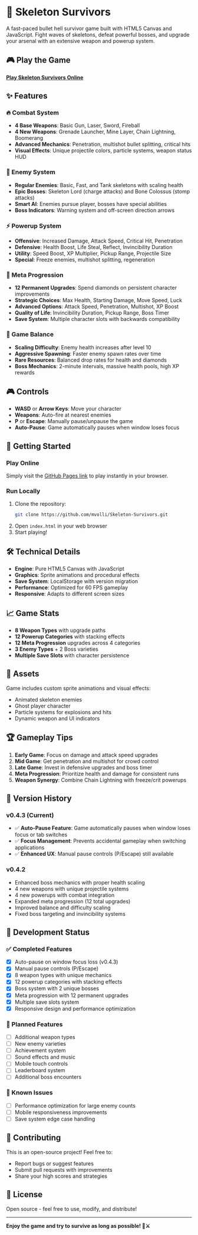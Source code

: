 # 🦴 Skeleton Survivors

A fast-paced bullet hell survivor game built with HTML5 Canvas and JavaScript. Fight waves of skeletons, defeat powerful bosses, and upgrade your arsenal with an extensive weapon and powerup system.

## 🎮 Play the Game

**[Play Skeleton Survivors Online](https://mvolli.github.io/Skeleton-Survivors/)**

## ✨ Features

### 🔥 Combat System
- **4 Base Weapons**: Basic Gun, Laser, Sword, Fireball
- **4 New Weapons**: Grenade Launcher, Mine Layer, Chain Lightning, Boomerang
- **Advanced Mechanics**: Penetration, multishot bullet splitting, critical hits
- **Visual Effects**: Unique projectile colors, particle systems, weapon status HUD

### 👹 Enemy System
- **Regular Enemies**: Basic, Fast, and Tank skeletons with scaling health
- **Epic Bosses**: Skeleton Lord (charge attacks) and Bone Colossus (stomp attacks)
- **Smart AI**: Enemies pursue player, bosses have special abilities
- **Boss Indicators**: Warning system and off-screen direction arrows

### ⚡ Powerup System
- **Offensive**: Increased Damage, Attack Speed, Critical Hit, Penetration
- **Defensive**: Health Boost, Life Steal, Reflect, Invincibility Duration  
- **Utility**: Speed Boost, XP Multiplier, Pickup Range, Projectile Size
- **Special**: Freeze enemies, multishot splitting, regeneration

### 💎 Meta Progression
- **12 Permanent Upgrades**: Spend diamonds on persistent character improvements
- **Strategic Choices**: Max Health, Starting Damage, Move Speed, Luck
- **Advanced Options**: Attack Speed, Penetration, Multishot, XP Boost
- **Quality of Life**: Invincibility Duration, Pickup Range, Boss Timer
- **Save System**: Multiple character slots with backwards compatibility

### 🎯 Game Balance
- **Scaling Difficulty**: Enemy health increases after level 10
- **Aggressive Spawning**: Faster enemy spawn rates over time
- **Rare Resources**: Balanced drop rates for health and diamonds
- **Boss Mechanics**: 2-minute intervals, massive health pools, high XP rewards

## 🎮 Controls

- **WASD** or **Arrow Keys**: Move your character
- **Weapons**: Auto-fire at nearest enemies
- **P** or **Escape**: Manually pause/unpause the game
- **Auto-Pause**: Game automatically pauses when window loses focus

## 🚀 Getting Started

### Play Online
Simply visit the [GitHub Pages link](https://mvolli.github.io/Skeleton-Survivors/) to play instantly in your browser.

### Run Locally
1. Clone the repository:
   ```bash
   git clone https://github.com/mvolli/Skeleton-Survivors.git
   ```
2. Open `index.html` in your web browser
3. Start playing!

## 🛠️ Technical Details

- **Engine**: Pure HTML5 Canvas with JavaScript
- **Graphics**: Sprite animations and procedural effects
- **Save System**: LocalStorage with version migration
- **Performance**: Optimized for 60 FPS gameplay
- **Responsive**: Adapts to different screen sizes

## 📈 Game Stats

- **8 Weapon Types** with upgrade paths
- **12 Powerup Categories** with stacking effects
- **12 Meta Progression** upgrades across 4 categories
- **3 Enemy Types** + 2 Boss varieties
- **Multiple Save Slots** with character persistence

## 🎨 Assets

Game includes custom sprite animations and visual effects:
- Animated skeleton enemies
- Ghost player character
- Particle systems for explosions and hits
- Dynamic weapon and UI indicators

## 🏆 Gameplay Tips

1. **Early Game**: Focus on damage and attack speed upgrades
2. **Mid Game**: Get penetration and multishot for crowd control  
3. **Late Game**: Invest in defensive upgrades and boss timer
4. **Meta Progression**: Prioritize health and damage for consistent runs
5. **Weapon Synergy**: Combine Chain Lightning with freeze/crit powerups

## 📜 Version History

### v0.4.3 (Current)
- ✅ **Auto-Pause Feature**: Game automatically pauses when window loses focus or tab switches
- ✅ **Focus Management**: Prevents accidental gameplay when switching applications
- ✅ **Enhanced UX**: Manual pause controls (P/Escape) still available

### v0.4.2
- Enhanced boss mechanics with proper health scaling
- 4 new weapons with unique projectile systems
- 4 new powerups with combat integration
- Expanded meta progression (12 total upgrades)
- Improved balance and difficulty scaling
- Fixed boss targeting and invincibility systems

## 🔧 Development Status

### ✅ Completed Features
- [x] Auto-pause on window focus loss (v0.4.3)
- [x] Manual pause controls (P/Escape)
- [x] 8 weapon types with unique mechanics
- [x] 12 powerup categories with stacking effects
- [x] Boss system with 2 unique bosses
- [x] Meta progression with 12 permanent upgrades
- [x] Multiple save slots system
- [x] Responsive design and performance optimization

### 🚧 Planned Features
- [ ] Additional weapon types
- [ ] New enemy varieties
- [ ] Achievement system
- [ ] Sound effects and music
- [ ] Mobile touch controls
- [ ] Leaderboard system
- [ ] Additional boss encounters

### 🐛 Known Issues
- [ ] Performance optimization for large enemy counts
- [ ] Mobile responsiveness improvements
- [ ] Save system edge case handling

## 🤝 Contributing

This is an open-source project! Feel free to:
- Report bugs or suggest features
- Submit pull requests with improvements
- Share your high scores and strategies

## 📄 License

Open source - feel free to use, modify, and distribute!

---

**Enjoy the game and try to survive as long as possible! 🦴⚔️**